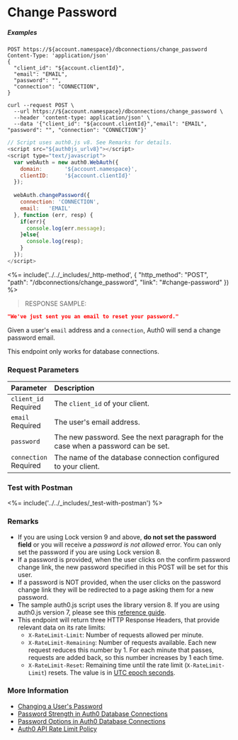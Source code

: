 # Change Password

<h5 class="code-snippet-title">Examples</h5>

```http
POST https://${account.namespace}/dbconnections/change_password
Content-Type: 'application/json'
{
  "client_id": "${account.clientId}",
  "email": "EMAIL",
  "password": "",
  "connection": "CONNECTION",
}
```

```shell
curl --request POST \
  --url https://${account.namespace}/dbconnections/change_password \
  --header 'content-type: application/json' \
  --data '{"client_id": "${account.clientId}","email": "EMAIL", "password": "", "connection": "CONNECTION"}'
```

```javascript
// Script uses auth0.js v8. See Remarks for details.
<script src="${auth0js_urlv8}"></script>
<script type="text/javascript">
  var webAuth = new auth0.WebAuth({
    domain:       '${account.namespace}',
    clientID:     '${account.clientId}'
  });
  
  webAuth.changePassword({
    connection: 'CONNECTION',
    email:   'EMAIL'
  }, function (err, resp) {
    if(err){
      console.log(err.message);
    }else{
      console.log(resp);
    }
  });
</script>
```

<%= include('../../_includes/_http-method', {
  "http_method": "POST",
  "path": "/dbconnections/change_password",
  "link": "#change-password"
}) %>

> RESPONSE SAMPLE:

```JSON
"We've just sent you an email to reset your password."
```

Given a user's `email` address and a `connection`, Auth0 will send a change password email.

This endpoint only works for database connections.

### Request Parameters

| Parameter        | Description |
|:-----------------|:------------|
| `client_id` <br/><span class="label label-danger">Required</span> | The `client_id` of your client. |
| `email` <br/><span class="label label-danger">Required</span> | The user's email address. |
| `password `      | The new password. See the next paragraph for the case when a password can be set. |
| `connection` <br/><span class="label label-danger">Required</span> | The name of the database connection configured to your client. |


### Test with Postman

<%= include('../../_includes/_test-with-postman') %>


### Remarks

- If you are using Lock version 9 and above, **do not set the password field** or you will receive a *password is not allowed* error. You can only set the password if you are using Lock version 8.
- If a password is provided, when the user clicks on the confirm password change link, the new password specified in this POST will be set for this user.
- If a password is NOT provided, when the user clicks on the password change link they will be redirected to a page asking them for a new password.
- The sample auth0.js script uses the library version 8. If you are using auth0.js version 7, please see this [reference guide](/libraries/auth0js/v7).
- This endpoint will return three HTTP Response Headers, that provide relevant data on its rate limits:
  * `X-RateLimit-Limit`: Number of requests allowed per minute.
  * `X-RateLimit-Remaining`: Number of requests available. Each new request reduces this number by 1. For each minute that passes, requests are added back, so this number increases by 1 each time.
  * `X-RateLimit-Reset`: Remaining time until the rate limit (`X-RateLimit-Limit`) resets. The value is in [UTC epoch seconds](https://en.wikipedia.org/wiki/Unix_time).


### More Information

- [Changing a User's Password](/connections/database/password-change)
- [Password Strength in Auth0 Database Connections](/connections/database/password-strength)
- [Password Options in Auth0 Database Connections](/connections/database/password-options)
- [Auth0 API Rate Limit Policy](/policies/rate-limits)
